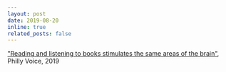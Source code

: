 ```yaml
---
layout: post
date: 2019-08-20
inline: true
related_posts: false
---
```

<a href="https://www.phillyvoice.com/books-audiobooks-neuroscience-brain-reading-listening/" target="_blank" rel="noopener noreferrer">"Reading and listening to books stimulates the same areas of the brain"</a>, Philly Voice, 2019
